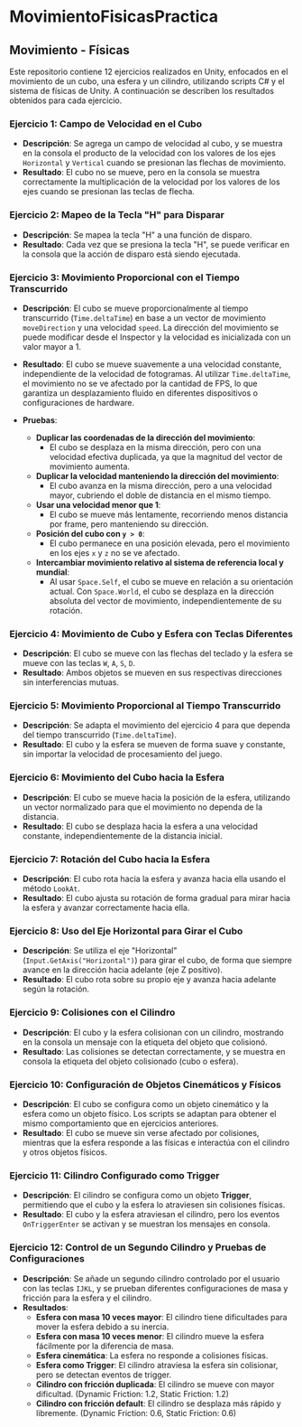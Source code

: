 # MovimientoFisicasPractica

## Movimiento - Físicas

Este repositorio contiene 12 ejercicios realizados en Unity, enfocados en el movimiento de un cubo, una esfera y un cilindro, utilizando scripts C# y el sistema de físicas de Unity. A continuación se describen los resultados obtenidos para cada ejercicio.

### Ejercicio 1: Campo de Velocidad en el Cubo

- **Descripción**: Se agrega un campo de velocidad al cubo, y se muestra en la consola el producto de la velocidad con los valores de los ejes `Horizontal` y `Vertical` cuando se presionan las flechas de movimiento.
- **Resultado**: El cubo no se mueve, pero en la consola se muestra correctamente la multiplicación de la velocidad por los valores de los ejes cuando se presionan las teclas de flecha.

### Ejercicio 2: Mapeo de la Tecla "H" para Disparar

- **Descripción**: Se mapea la tecla "H" a una función de disparo.
- **Resultado**: Cada vez que se presiona la tecla "H", se puede verificar en la consola que la acción de disparo está siendo ejecutada.

### Ejercicio 3: Movimiento Proporcional con el Tiempo Transcurrido

- **Descripción**: El cubo se mueve proporcionalmente al tiempo transcurrido (`Time.deltaTime`) en base a un vector de movimiento `moveDirection` y una velocidad `speed`. La dirección del movimiento se puede modificar desde el Inspector y la velocidad es inicializada con un valor mayor a 1.
  
- **Resultado**: El cubo se mueve suavemente a una velocidad constante, independiente de la velocidad de fotogramas. Al utilizar `Time.deltaTime`, el movimiento no se ve afectado por la cantidad de FPS, lo que garantiza un desplazamiento fluido en diferentes dispositivos o configuraciones de hardware.

- **Pruebas**:
  - **Duplicar las coordenadas de la dirección del movimiento**: 
    - El cubo se desplaza en la misma dirección, pero con una velocidad efectiva duplicada, ya que la magnitud del vector de movimiento aumenta.
  - **Duplicar la velocidad manteniendo la dirección del movimiento**: 
    - El cubo avanza en la misma dirección, pero a una velocidad mayor, cubriendo el doble de distancia en el mismo tiempo.
  - **Usar una velocidad menor que 1**: 
    - El cubo se mueve más lentamente, recorriendo menos distancia por frame, pero manteniendo su dirección.
  - **Posición del cubo con `y > 0`**: 
    - El cubo permanece en una posición elevada, pero el movimiento en los ejes `x` y `z` no se ve afectado.
  - **Intercambiar movimiento relativo al sistema de referencia local y mundial**: 
    - Al usar `Space.Self`, el cubo se mueve en relación a su orientación actual. Con `Space.World`, el cubo se desplaza en la dirección absoluta del vector de movimiento, independientemente de su rotación.

### Ejercicio 4: Movimiento de Cubo y Esfera con Teclas Diferentes

- **Descripción**: El cubo se mueve con las flechas del teclado y la esfera se mueve con las teclas `W`, `A`, `S`, `D`.
- **Resultado**: Ambos objetos se mueven en sus respectivas direcciones sin interferencias mutuas.

### Ejercicio 5: Movimiento Proporcional al Tiempo Transcurrido

- **Descripción**: Se adapta el movimiento del ejercicio 4 para que dependa del tiempo transcurrido (`Time.deltaTime`).
- **Resultado**: El cubo y la esfera se mueven de forma suave y constante, sin importar la velocidad de procesamiento del juego.

### Ejercicio 6: Movimiento del Cubo hacia la Esfera

- **Descripción**: El cubo se mueve hacia la posición de la esfera, utilizando un vector normalizado para que el movimiento no dependa de la distancia.
- **Resultado**: El cubo se desplaza hacia la esfera a una velocidad constante, independientemente de la distancia inicial.

### Ejercicio 7: Rotación del Cubo hacia la Esfera

- **Descripción**: El cubo rota hacia la esfera y avanza hacia ella usando el método `LookAt`.
- **Resultado**: El cubo ajusta su rotación de forma gradual para mirar hacia la esfera y avanzar correctamente hacia ella.

### Ejercicio 8: Uso del Eje Horizontal para Girar el Cubo

- **Descripción**: Se utiliza el eje "Horizontal" (`Input.GetAxis("Horizontal")`) para girar el cubo, de forma que siempre avance en la dirección hacia adelante (eje Z positivo).
- **Resultado**: El cubo rota sobre su propio eje y avanza hacia adelante según la rotación.

### Ejercicio 9: Colisiones con el Cilindro

- **Descripción**: El cubo y la esfera colisionan con un cilindro, mostrando en la consola un mensaje con la etiqueta del objeto que colisionó.
- **Resultado**: Las colisiones se detectan correctamente, y se muestra en consola la etiqueta del objeto colisionado (cubo o esfera).

### Ejercicio 10: Configuración de Objetos Cinemáticos y Físicos

- **Descripción**: El cubo se configura como un objeto cinemático y la esfera como un objeto físico. Los scripts se adaptan para obtener el mismo comportamiento que en ejercicios anteriores.
- **Resultado**: El cubo se mueve sin verse afectado por colisiones, mientras que la esfera responde a las físicas e interactúa con el cilindro y otros objetos físicos.

### Ejercicio 11: Cilindro Configurado como Trigger

- **Descripción**: El cilindro se configura como un objeto **Trigger**, permitiendo que el cubo y la esfera lo atraviesen sin colisiones físicas.
- **Resultado**: El cubo y la esfera atraviesan el cilindro, pero los eventos `OnTriggerEnter` se activan y se muestran los mensajes en consola.

### Ejercicio 12: Control de un Segundo Cilindro y Pruebas de Configuraciones

- **Descripción**: Se añade un segundo cilindro controlado por el usuario con las teclas `IJKL`, y se prueban diferentes configuraciones de masa y fricción para la esfera y el cilindro.
- **Resultados**:
  - **Esfera con masa 10 veces mayor**: El cilindro tiene dificultades para mover la esfera debido a su inercia.
  - **Esfera con masa 10 veces menor**: El cilindro mueve la esfera fácilmente por la diferencia de masa.
  - **Esfera cinemática**: La esfera no responde a colisiones físicas.
  - **Esfera como Trigger**: El cilindro atraviesa la esfera sin colisionar, pero se detectan eventos de trigger.
  - **Cilindro con fricción duplicada**: El cilindro se mueve con mayor dificultad. (Dynamic Friction: 1.2, Static Friction: 1.2)
  - **Cilindro con fricción default**: El cilindro se desplaza más rápido y libremente. (Dynamic Friction: 0.6, Static Friction: 0.6)
